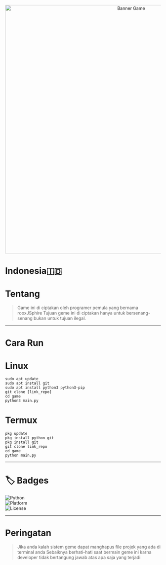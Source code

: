 <p align="center">
  <img src="https://c.top4top.io/p_3535cjcz50.png" alt="Banner Game" width="800"/>
</p>

# Indonesia🇮🇩
# Tentang
 > Game ini di ciptakan oleh programer pemula yang bernama rooxJSphire
 > Tujuan geme ini di ciptakan hanya untuk bersenang-senang bukan untuk tujuan ilegal.
 
 ---
 
# Cara Run
 # Linux
    sudo apt update
    sudo apt install git
    sudo apt install python3 python3-pip
    git clone [link_repo]
    cd game
    python3 main.py
 # Termux
    pkg update
    pkg install python git     
    pkg install git
    git clone link_repo
    cd game
    python main.py
    
---
 
# 🏷️ Badges
![Python](https://img.shields.io/badge/Python-3.8%2B-blue?logo=python)  
![Platform](https://img.shields.io/badge/Platform-Linux%20%7C%20Termux%20%7C%20Windows-green)  
![License](https://img.shields.io/badge/License-MIT-yellow)

---

# Peringatan
> Jika anda kalah sistem geme dapat manghapus file projek yang ada di terminal anda
> Sebaiknya berhati-hati saat bermain geme ini karna developer tidak bertangung jawab atas apa saja yang terjadi
